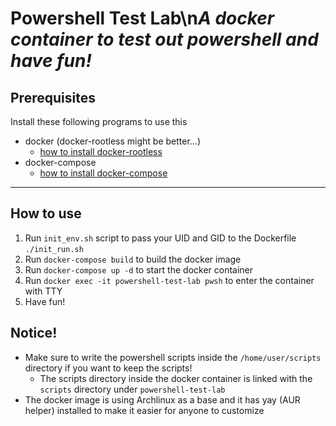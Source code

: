 # Powershell Test Lab\n<i>A docker container to test out powershell and have fun!</i>

## Prerequisites
Install these following programs to use this
- docker (docker-rootless might be better...)
    - [how to install docker-rootless](https://docs.docker.com/engine/security/rootless)
- docker-compose
    - [how to install docker-compose](https://docs.docker.com/compose/install)

- - -

## How to use
1. Run ```init_env.sh``` script to pass your UID and GID to the Dockerfile
```./init_run.sh```
2. Run ```docker-compose build``` to build the docker image
3. Run ```docker-compose up -d``` to start the docker container
4. Run ```docker exec -it powershell-test-lab pwsh``` to enter the container with TTY
5. Have fun!

## Notice!
- Make sure to write the powershell scripts inside the ```/home/user/scripts``` directory if you want to keep the scripts!
    - The scripts directory inside the docker container is linked with the ```scripts``` directory under ```powershell-test-lab```
- The docker image is using Archlinux as a base and it has yay (AUR helper) installed to make it easier for anyone to customize
